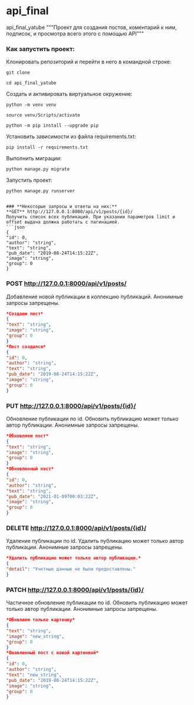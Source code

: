 # api_final
api_final_yatube
    """Проект для создания постов, коментарий к ним, подписок, и просмотра всего этого с помощью API"""
### Как запустить проект:

Клонировать репозиторий и перейти в него в командной строке:

```
git clone 
```

```
cd api_final_yatube
```

Cоздать и активировать виртуальное окружение:

```
python -m venv venv
```

```
source venv/Scripts/activate
```

```
python -m pip install --upgrade pip
```

Установить зависимости из файла requirements.txt:

```
pip install -r requirements.txt
```

Выполнить миграции:

```
python manage.py migrate
```

Запустить проект:

```
python manage.py runserver


### **Некоторые запросы и ответы на них:**
**GET** http://127.0.0.1:8000/api/v1/posts/{id}/
Получить список всех публикаций. При указании параметров limit и offset выдача должна работать с пагинацией.
```json
{
"id": 0,
"author": "string",
"text": "string",
"pub_date": "2019-08-24T14:15:22Z",
"image": "string",
"group": 0
}
```

### **POST** http://127.0.0.1:8000/api/v1/posts/ 
Добавление новой публикации в коллекцию публикаций. Анонимные запросы запрещены.
```json
*Создаем пост*
{
"text": "string",
"image": "string",
"group": 0
}
*Пост создался*
{
"id": 0,
"author": "string",
"text": "string",
"pub_date": "2019-08-24T14:15:22Z",
"image": "string",
"group": 0
}
```

### **PUT** http://127.0.0.1:8000/api/v1/posts/{id}/
Обновление публикации по id. Обновить публикацию может только автор публикации. Анонимные запросы запрещены.
```json
*Обновляем пост*
{
"text": "string",
"image": "string",
"group": 0
}
*Обновленный пост*
{
"id": 0,
"author": "string",
"text": "string",
"pub_date": "2021-01-09T00:03:22Z",
"image": "string",
"group": 0
}
```

### **DELETE** http://127.0.0.1:8000/api/v1/posts/{id}/
Удаление публикации по id. Удалить публикацию может только автор публикации. Анонимные запросы запрещены.
```json
*Удалить публикацию может только автор публикации.*
{
"detail": "Учетные данные не были предоставлены."
}
```

### **PATCH** http://127.0.0.1:8000/api/v1/posts/{id}/
Частичное обновление публикации по id. Обновить публикацию может только автор публикации. Анонимные запросы запрещены.
```json
*Обнвляем только картинку*
{
"text": "string",
"image": "new_string",
"group": 0
}
*Онавленный пост с новой картинкой*
{
"id": 0,
"author": "string",
"text": "new_string",
"pub_date": "2019-08-24T14:15:22Z",
"image": "string",
"group": 0
}
```